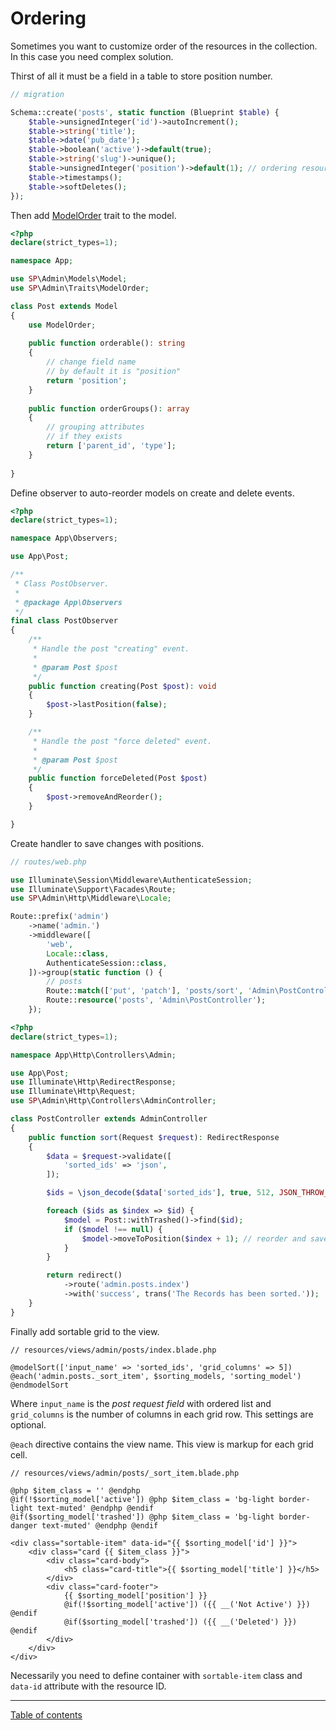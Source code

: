 Ordering
========

Sometimes you want to customize order of the resources in the collection.
In this case you need complex solution.

Thirst of all it must be a field in a table to store position number.

```php
// migration

Schema::create('posts', static function (Blueprint $table) {
    $table->unsignedInteger('id')->autoIncrement();
    $table->string('title');
    $table->date('pub_date');
    $table->boolean('active')->default(true);
    $table->string('slug')->unique();
    $table->unsignedInteger('position')->default(1); // ordering resource
    $table->timestamps();
    $table->softDeletes();
});
```

Then add [ModelOrder](../src/Traits/ModelOrder.php) trait to the model.

```php
<?php
declare(strict_types=1);

namespace App;

use SP\Admin\Models\Model;
use SP\Admin\Traits\ModelOrder;

class Post extends Model
{
    use ModelOrder;
    
    public function orderable(): string
    {
        // change field name
        // by default it is "position"
        return 'position';
    }
    
    public function orderGroups(): array
    {
        // grouping attributes
        // if they exists
        return ['parent_id', 'type'];
    }
    
}
```

Define observer to auto-reorder models on create and delete events.

```php
<?php
declare(strict_types=1);

namespace App\Observers;

use App\Post;

/**
 * Class PostObserver.
 *
 * @package App\Observers
 */
final class PostObserver
{
    /**
     * Handle the post "creating" event.
     *
     * @param Post $post
     */
    public function creating(Post $post): void
    {
        $post->lastPosition(false);
    }

    /**
     * Handle the post "force deleted" event.
     *
     * @param Post $post
     */
    public function forceDeleted(Post $post)
    {
        $post->removeAndReorder();
    }

}
```

Create handler to save changes with positions.

```php
// routes/web.php

use Illuminate\Session\Middleware\AuthenticateSession;
use Illuminate\Support\Facades\Route;
use SP\Admin\Http\Middleware\Locale;

Route::prefix('admin')
    ->name('admin.')
    ->middleware([
        'web',
        Locale::class,
        AuthenticateSession::class,
    ])->group(static function () {
        // posts
        Route::match(['put', 'patch'], 'posts/sort', 'Admin\PostController@sort')->name('posts.sort');
        Route::resource('posts', 'Admin\PostController');
    });
```

```php
<?php
declare(strict_types=1);

namespace App\Http\Controllers\Admin;

use App\Post;
use Illuminate\Http\RedirectResponse;
use Illuminate\Http\Request;
use SP\Admin\Http\Controllers\AdminController;

class PostController extends AdminController
{
    public function sort(Request $request): RedirectResponse
    {
        $data = $request->validate([
            'sorted_ids' => 'json',
        ]);

        $ids = \json_decode($data['sorted_ids'], true, 512, JSON_THROW_ON_ERROR);

        foreach ($ids as $index => $id) {
            $model = Post::withTrashed()->find($id);
            if ($model !== null) {
                $model->moveToPosition($index + 1); // reorder and save
            }
        }

        return redirect()
            ->route('admin.posts.index')
            ->with('success', trans('The Records has been sorted.'));
    }
}
```

Finally add sortable grid to the view.

```
// resources/views/admin/posts/index.blade.php

@modelSort(['input_name' => 'sorted_ids', 'grid_columns' => 5])
@each('admin.posts._sort_item', $sorting_models, 'sorting_model')
@endmodelSort
```

Where `input_name` is the *post request field* with ordered list
and `grid_columns` is the number of columns in each grid row.
This settings are optional.

`@each` directive contains the view name.
This view is markup for each grid cell.

```
// resources/views/admin/posts/_sort_item.blade.php

@php $item_class = '' @endphp
@if(!$sorting_model['active']) @php $item_class = 'bg-light border-light text-muted' @endphp @endif
@if($sorting_model['trashed']) @php $item_class = 'bg-light border-danger text-muted' @endphp @endif

<div class="sortable-item" data-id="{{ $sorting_model['id'] }}">
    <div class="card {{ $item_class }}">
        <div class="card-body">
            <h5 class="card-title">{{ $sorting_model['title'] }}</h5>
        </div>
        <div class="card-footer">
            {{ $sorting_model['position'] }}
            @if(!$sorting_model['active']) ({{ __('Not Active') }}) @endif
            @if($sorting_model['trashed']) ({{ __('Deleted') }}) @endif
        </div>
    </div>
</div>
```

Necessarily you need to define container with `sortable-item` class
and `data-id` attribute with the resource ID.

---

[Table of contents](./index.md)
